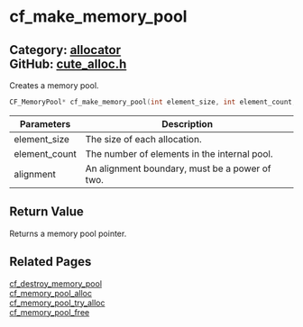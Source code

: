 [](../header.md ':include')

# cf_make_memory_pool

Category: [allocator](/api_reference?id=allocator)  
GitHub: [cute_alloc.h](https://github.com/RandyGaul/cute_framework/blob/master/include/cute_alloc.h)  
---

Creates a memory pool.

```cpp
CF_MemoryPool* cf_make_memory_pool(int element_size, int element_count, int alignment);
```

Parameters | Description
--- | ---
element_size | The size of each allocation.
element_count | The number of elements in the internal pool.
alignment | An alignment boundary, must be a power of two.

## Return Value

Returns a memory pool pointer.

## Related Pages

[cf_destroy_memory_pool](/allocator/cf_destroy_memory_pool.md)  
[cf_memory_pool_alloc](/allocator/cf_memory_pool_alloc.md)  
[cf_memory_pool_try_alloc](/allocator/cf_memory_pool_try_alloc.md)  
[cf_memory_pool_free](/allocator/cf_memory_pool_free.md)  
